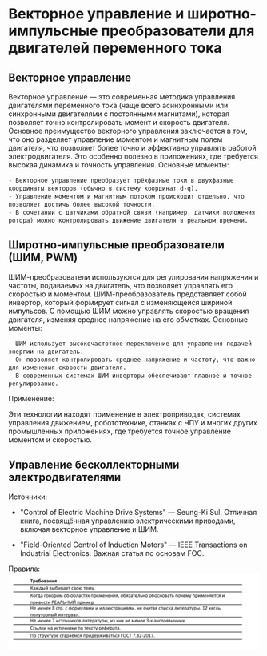 # Векторное управление и широтно-импульсные преобразователи для двигателей переменного тока


## Векторное управление



Векторное управление — это современная методика управления двигателями переменного тока (чаще всего асинхронными или синхронными двигателями с постоянными магнитами), которая позволяет точно контролировать момент и скорость двигателя. Основное преимущество векторного управления заключается в том, что оно разделяет управление моментом и магнитным полем двигателя, что позволяет более точно и эффективно управлять работой электродвигателя. Это особенно полезно в приложениях, где требуется высокая динамика и точность управления.
Основные моменты:


    - Векторное управление преобразует трёхфазные токи в двухфазные координаты векторов (обычно в систему координат d-q).
    - Управление моментом и магнитным потоком происходит отдельно, что позволяет достичь более высокой точности.
    - В сочетании с датчиками обратной связи (например, датчики положения ротора) можно контролировать движение двигателя в реальном времени.


## Широтно-импульсные преобразователи (ШИМ, PWM)

ШИМ-преобразователи используются для регулирования напряжения и частоты, подаваемых на двигатель, что позволяет управлять его скоростью и моментом. ШИМ-преобразователь представляет собой инвертор, который формирует сигнал с изменяющейся шириной импульсов. С помощью ШИМ можно управлять скоростью вращения двигателя, изменяя среднее напряжение на его обмотках.
Основные моменты:

    - ШИМ использует высокочастотное переключение для управления подачей энергии на двигатель.
    - Он позволяет контролировать среднее напряжение и частоту, что важно для изменения скорости двигателя.
    - В современных системах ШИМ-инверторы обеспечивают плавное и точное регулирование.

Применение:

Эти технологии находят применение в электроприводах, системах управления движением, робототехнике, станках с ЧПУ и многих других промышленных приложениях, где требуется точное управление моментом и скоростью.

## Управление бесколлекторными электродвигателями


Источники:

- "Control of Electric Machine Drive Systems" — Seung-Ki Sul. Отличная книга, посвящённая управлению электрическими приводами, включая векторное управление и ШИМ.

- "Field-Oriented Control of Induction Motors" — IEEE Transactions on Industrial Electronics. Важная статья по основам FOC.

Правила:
![alt text](image.png)